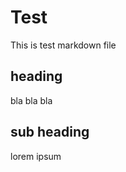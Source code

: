 # Test

This is test markdown file

## heading
bla bla bla
<!-- method:/methods/0/params/0/name -->

## sub heading

<!-- schema:/components/schemas/FELT -->

lorem ipsum
